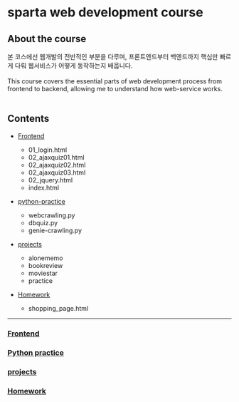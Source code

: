 # sparta web development course
## About the course
본 코스에선 웹개발의 전반적인 부분을 다루며, 프론트엔드부터 백엔드까지 핵심만 빠르게 다뤄 웹서비스가 어떻게 동작하는지 배웁니다.
<br><br>
This course covers the essential parts of web development process from frontend to backend, allowing me to understand how web-service works.
<br><br>
## Contents

+ [Frontend](#frontend)
  + 01_login.html
  + 02_ajaxquiz01.html
  + 02_ajaxquiz02.html
  + 02_ajaxquiz03.html
  + 02_jquery.html
  + index.html

+ [python-practice](#python-practice)
  + webcrawling.py
  + dbquiz.py
  + genie-crawling.py

+ [projects](#projects)
  + alonememo
  + bookreview
  + moviestar
  + practice

+ [Homework](#homework)
  + shopping_page.html

--------

### [Frontend](frontend)

### [Python practice](python-practice)

### [projects](projects)

### [Homework](homework)
